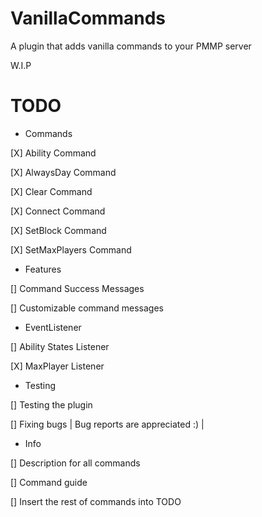 # VanillaCommands
 A plugin that adds vanilla commands to your PMMP server
 
 W.I.P
# TODO 
* Commands

[X] Ability Command

[X] AlwaysDay Command

[X] Clear Command

[X] Connect Command

[X] SetBlock Command

[X] SetMaxPlayers Command

* Features

[] Command Success Messages

[] Customizable command messages

* EventListener

[] Ability States Listener

[X] MaxPlayer Listener

* Testing

[] Testing the plugin

[] Fixing bugs | Bug reports are appreciated :) |

* Info

[] Description for all commands

[] Command guide

[] Insert the rest of commands into TODO
